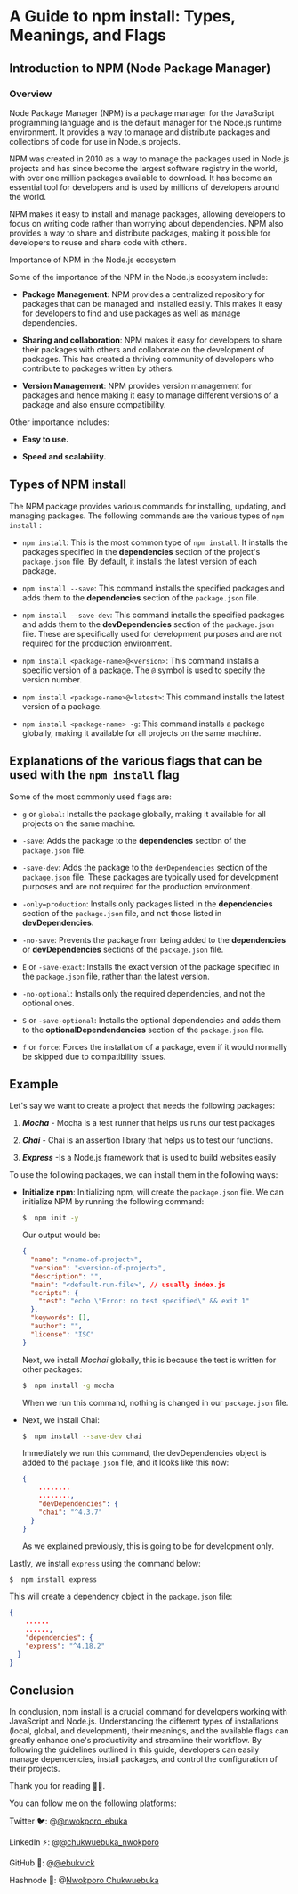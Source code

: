 # A Guide to npm install: Types, Meanings, and Flags

## Introduction to NPM (Node Package Manager)

### Overview

Node Package Manager (NPM) is a package manager for the JavaScript programming language and is the default manager for the Node.js runtime environment. It provides a way to manage and distribute packages and collections of code for use in Node.js projects.

NPM was created in 2010 as a way to manage the packages used in Node.js projects and has since become the largest software registry in the world, with over one million packages available to download. It has become an essential tool for developers and is used by millions of developers around the world.

NPM makes it easy to install and manage packages, allowing developers to focus on writing code rather than worrying about dependencies. NPM also provides a way to share and distribute packages, making it possible for developers to reuse and share code with others.

Importance of NPM in the Node.js ecosystem

Some of the importance of the NPM in the Node.js ecosystem include:

* **Package Management**: NPM provides a centralized repository for packages that can be managed and installed easily. This makes it easy for developers to find and use packages as well as manage dependencies.
    
* **Sharing and collaboration**: NPM makes it easy for developers to share their packages with others and collaborate on the development of packages. This has created a thriving community of developers who contribute to packages written by others.
    
* **Version Management**: NPM provides version management for packages and hence making it easy to manage different versions of a package and also ensure compatibility.
    

Other importance includes:

* **Easy to use.**
    
* **Speed and scalability.**
    

## Types of NPM install

The NPM package provides various commands for installing, updating, and managing packages. The following commands are the various types of `npm install` :

* `npm install`: This is the most common type of `npm install`. It installs the packages specified in the **dependencies** section of the project's `package.json` file. By default, it installs the latest version of each package.
    
* `npm install --save`: This command installs the specified packages and adds them to the **dependencies** section of the `package.json` file.
    
* `npm install --save-dev`: This command installs the specified packages and adds them to the **devDependencies** section of the `package.json` file. These are specifically used for development purposes and are not required for the production environment.
    
* `npm install <package-name>@<version>`: This command installs a specific version of a package. The `@` symbol is used to specify the version number.
    
* `npm install <package-name>@<latest>`: This command installs the latest version of a package.
    
* `npm install <package-name> -g`: This command installs a package globally, making it available for all projects on the same machine.
    

## Explanations of the various flags that can be used with the `npm install` flag

Some of the most commonly used flags are:

* `g` or `global`: Installs the package globally, making it available for all projects on the same machine.
    
* `-save`: Adds the package to the **dependencies** section of the `package.json` file.
    
* `-save-dev`: Adds the package to the `devDependencies` section of the `package.json` file. These packages are typically used for development purposes and are not required for the production environment.
    
* `-only=production`: Installs only packages listed in the **dependencies** section of the `package.json` file, and not those listed in **devDependencies.**
    
* `-no-save`: Prevents the package from being added to the **dependencies** or **devDependencies** sections of the `package.json` file.
    
* `E` or `-save-exact`: Installs the exact version of the package specified in the `package.json` file, rather than the latest version.
    
* `-no-optional`: Installs only the required dependencies, and not the optional ones.
    
* `S` or `-save-optional`: Installs the optional dependencies and adds them to the **optionalDependendencies** section of the `package.json` file.
    
* `f` or `force`: Forces the installation of a package, even if it would normally be skipped due to compatibility issues.
    

## Example

Let's say we want to create a project that needs the following packages:

1. ***Mocha*** - Mocha is a test runner that helps us runs our test packages
    
2. ***Chai*** - Chai is an assertion library that helps us to test our functions.
    
3. ***Express*** -Is a Node.js framework that is used to build websites easily
    

To use the following packages, we can install them in the following ways:

* **Initialize npm**: Initializing npm, will create the `package.json` file. We can initialize NPM by running the following command:
    
    ```bash
    $  npm init -y
    ```
    
    Our output would be:
    
    ```json
    {
      "name": "<name-of-project>",
      "version": "<version-of-project>",
      "description": "",
      "main": "<default-run-file>", // usually index.js
      "scripts": {
        "test": "echo \"Error: no test specified\" && exit 1"
      },
      "keywords": [],
      "author": "",
      "license": "ISC"
    }
    ```
    
    Next, we install *Mochai* globally, this is because the test is written for other packages:
    
    ```bash
    $  npm install -g mocha
    ```
    
    When we run this command, nothing is changed in our `package.json` file.
    
* Next, we install Chai:
    
    ```bash
    $  npm install --save-dev chai
    ```
    
    Immediately we run this command, the devDependencies object is added to the `package.json` file, and it looks like this now:
    
    ```json
    {
        ........
        ........,
        "devDependencies": {
        "chai": "^4.3.7"
      }
    }
    ```
    
    As we explained previously, this is going to be for development only.
    

Lastly, we install `express` using the command below:

```bash
$  npm install express
```

This will create a dependency object in the `package.json` file:

```json
{
    ......
    ......,
    "dependencies": {
    "express": "^4.18.2"
  }
}
```

## Conclusion

In conclusion, npm install is a crucial command for developers working with JavaScript and Node.js. Understanding the different types of installations (local, global, and development), their meanings, and the available flags can greatly enhance one's productivity and streamline their workflow. By following the guidelines outlined in this guide, developers can easily manage dependencies, install packages, and control the configuration of their projects.

Thank you for reading 🙏🙏.

You can follow me on the following platforms:

Twitter 🐦: @[@nwokporo_ebuka](@nwokporo_ebuka)

LinkedIn ⚡: @[@chukwuebuka_nwokporo](@chukwuebuka_nwokporo)

GitHub 🚀: @[@ebukvick](@ebukvick)

Hashnode 📗: @[Nwokporo Chukwuebuka](@codeDaddy)